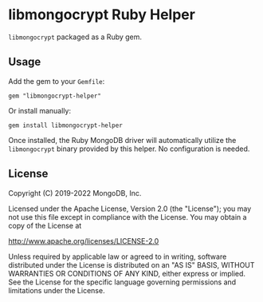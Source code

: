 libmongocrypt Ruby Helper
=========================

`libmongocrypt` packaged as a Ruby gem.

## Usage

Add the gem to your `Gemfile`:

```
gem "libmongocrypt-helper"
```

Or install manually:

```
gem install libmongocrypt-helper
```

Once installed, the Ruby MongoDB driver will automatically utilize
the `libmongocrypt` binary provided by this helper. No configuration is
needed.

## License

Copyright (C) 2019-2022 MongoDB, Inc.

Licensed under the Apache License, Version 2.0 (the "License");
you may not use this file except in compliance with the License.
You may obtain a copy of the License at

http://www.apache.org/licenses/LICENSE-2.0

Unless required by applicable law or agreed to in writing, software
distributed under the License is distributed on an "AS IS" BASIS,
WITHOUT WARRANTIES OR CONDITIONS OF ANY KIND, either express or implied.
See the License for the specific language governing permissions and
limitations under the License.
